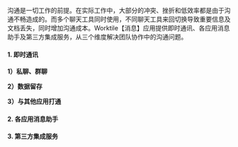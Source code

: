 沟通是一切工作的前提。在实际工作中，大部分的冲突、挫折和低效率都是由于沟通不畅造成的。而多个聊天工具同时使用，不同聊天工具来回切换导致重要信息及文档丢失，同时增加沟通成本。Worktile【消息】应用提供即时通讯、各应用消息助手及第三方集成服务，从三个维度解决团队协作中的沟通问题。

#### 1. 即时通讯

**1）私聊、群聊**



**2）数据留存**



**3）与其他应用打通**




#### 2. 各应用消息助手



#### 3. 第三方集成服务





